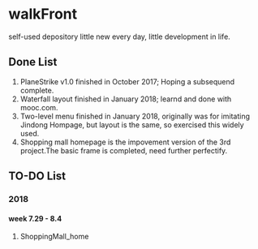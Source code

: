 # walkFront
self-used depository
little new every day, little development in life.

## Done List 
1. PlaneStrike v1.0 finished in October 2017; Hoping a subsequend complete.
2. Waterfall layout finished in January 2018; learnd and done with mooc.com.
3. Two-level menu finished in January 2018, originally was for imitating Jindong Hompage, but layout is the same, so exercised this widely used.
4. Shopping mall homepage is the impovement version of the 3rd project.The basic frame is completed, need further perfectify.

## TO-DO List
### 2018
#### week 7.29 - 8.4
1. ShoppingMall_home
